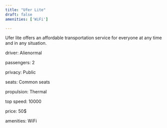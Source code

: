 ```yaml
---
title: "Ufer Lite"
draft: false
amenities: ['WiFi']

---
```

Ufer lite offers an affordable transportation service for everyone at any time and in any situation.

driver: Alienormal

passengers: 2

privacy: Public

seats: Common seats

propulsion: Thermal

top speed: 10000

price: 50$

amenities: WiFi

